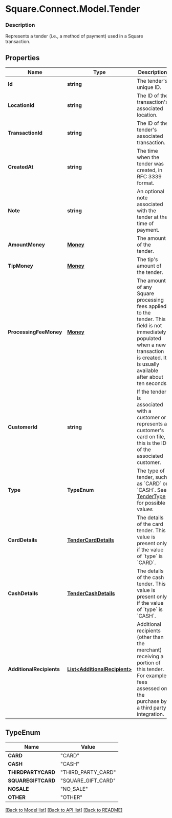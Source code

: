 # Square.Connect.Model.Tender

### Description

Represents a tender (i.e., a method of payment) used in a Square transaction.

## Properties

Name | Type | Description | Notes
------------ | ------------- | ------------- | -------------
**Id** | **string** | The tender&#39;s unique ID. | [optional] 
**LocationId** | **string** | The ID of the transaction&#39;s associated location. | [optional] 
**TransactionId** | **string** | The ID of the tender&#39;s associated transaction. | [optional] 
**CreatedAt** | **string** | The time when the tender was created, in RFC 3339 format. | [optional] 
**Note** | **string** | An optional note associated with the tender at the time of payment. | [optional] 
**AmountMoney** | [**Money**](Money.md) | The amount of the tender. | [optional] 
**TipMoney** | [**Money**](Money.md) | The tip&#39;s amount of the tender. | [optional] 
**ProcessingFeeMoney** | [**Money**](Money.md) | The amount of any Square processing fees applied to the tender.  This field is not immediately populated when a new transaction is created. It is usually available after about ten seconds. | [optional] 
**CustomerId** | **string** | If the tender is associated with a customer or represents a customer&#39;s card on file, this is the ID of the associated customer. | [optional] 
**Type** | **TypeEnum** | The type of tender, such as &#x60;CARD&#x60; or &#x60;CASH&#x60;. See [TenderType](#type-tendertype) for possible values | 
**CardDetails** | [**TenderCardDetails**](TenderCardDetails.md) | The details of the card tender.  This value is present only if the value of &#x60;type&#x60; is &#x60;CARD&#x60;. | [optional] 
**CashDetails** | [**TenderCashDetails**](TenderCashDetails.md) | The details of the cash tender.  This value is present only if the value of &#x60;type&#x60; is &#x60;CASH&#x60;. | [optional] 
**AdditionalRecipients** | [**List&lt;AdditionalRecipient&gt;**](AdditionalRecipient.md) | Additional recipients (other than the merchant) receiving a portion of this tender. For example, fees assessed on the purchase by a third party integration. | [optional] 


## TypeEnum

Name | Value
------------ | -------------
**CARD** | "CARD"
**CASH** | "CASH"
**THIRDPARTYCARD** | "THIRD_PARTY_CARD"
**SQUAREGIFTCARD** | "SQUARE_GIFT_CARD"
**NOSALE** | "NO_SALE"
**OTHER** | "OTHER"



[[Back to Model list]](../README.md#documentation-for-models) [[Back to API list]](../README.md#documentation-for-api-endpoints) [[Back to README]](../README.md)

